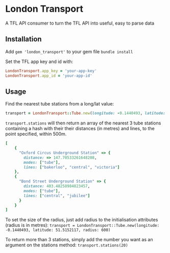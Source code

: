 # London Transport
A TFL API consumer to turn the TFL API into useful, easy to parse data

## Installation
Add `gem 'london_transport'` to your gem file `bundle install`

Set the TFL app key and id with:

```ruby
LondonTransport.app_key = 'your-app-key'
LondonTransport.app_id = 'your-app-id'
```

## Usage
Find the nearest tube stations from a long/lat value:

```ruby
transport = LondonTransport::Tube.new(longitude: -0.1440493, latitude: 51.5152117)
```

`transport.stations` will then return an array of the nearest 3 tube
stations containing a hash with their their distances (in metres) and lines,
to the point specified, within 500m.

```ruby
[
    {
      "Oxford Circus Underground Station" => {
        distance: => 147.70533261648208,
        modes: ["tube"],
        lines: ["bakerloo", "central", "victoria"]
    },
    {
      "Bond Street Underground Station" => {
        distance: 403.48258984823457,
        modes: ["tube"],
        lines: ["central", "jubilee"]
      }
    }
]
```

To set the size of the radius, just add radius to the initialisation attributes (radius is in metres):
`transport = LondonTransport::Tube.new(longitude: -0.1440493, latitude: 51.5152117, radius: 600)`

To return more than 3 stations, simply add the number you want as an argument on the stations method:
`transport.stations(20)`


